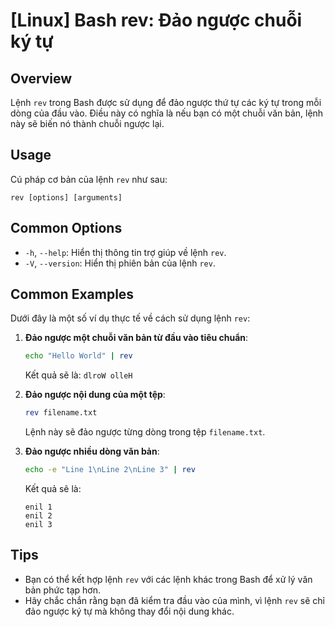 # [Linux] Bash rev: Đảo ngược chuỗi ký tự

## Overview
Lệnh `rev` trong Bash được sử dụng để đảo ngược thứ tự các ký tự trong mỗi dòng của đầu vào. Điều này có nghĩa là nếu bạn có một chuỗi văn bản, lệnh này sẽ biến nó thành chuỗi ngược lại.

## Usage
Cú pháp cơ bản của lệnh `rev` như sau:
```
rev [options] [arguments]
```

## Common Options
- `-h`, `--help`: Hiển thị thông tin trợ giúp về lệnh `rev`.
- `-V`, `--version`: Hiển thị phiên bản của lệnh `rev`.

## Common Examples
Dưới đây là một số ví dụ thực tế về cách sử dụng lệnh `rev`:

1. **Đảo ngược một chuỗi văn bản từ đầu vào tiêu chuẩn**:
   ```bash
   echo "Hello World" | rev
   ```
   Kết quả sẽ là: `dlroW olleH`

2. **Đảo ngược nội dung của một tệp**:
   ```bash
   rev filename.txt
   ```
   Lệnh này sẽ đảo ngược từng dòng trong tệp `filename.txt`.

3. **Đảo ngược nhiều dòng văn bản**:
   ```bash
   echo -e "Line 1\nLine 2\nLine 3" | rev
   ```
   Kết quả sẽ là:
   ```
   enil 1
   enil 2
   enil 3
   ```

## Tips
- Bạn có thể kết hợp lệnh `rev` với các lệnh khác trong Bash để xử lý văn bản phức tạp hơn.
- Hãy chắc chắn rằng bạn đã kiểm tra đầu vào của mình, vì lệnh `rev` sẽ chỉ đảo ngược ký tự mà không thay đổi nội dung khác.